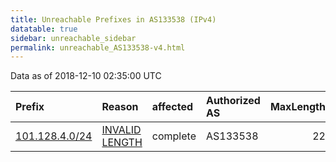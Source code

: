 ```yaml
---
title: Unreachable Prefixes in AS133538 (IPv4)
datatable: true
sidebar: unreachable_sidebar
permalink: unreachable_AS133538-v4.html
---
```


Data as of 2018-12-10 02:35:00 UTC


<div class="datatable-begin"></div>

| Prefix                                                 | Reason                                                                                                    | affected   | Authorized AS   |   MaxLength | Anchor                                       |   unreachable /24s |
|:-------------------------------------------------------|:----------------------------------------------------------------------------------------------------------|:-----------|:----------------|------------:|:---------------------------------------------|-------------------:|
| [101.128.4.0/24](https://stat.ripe.net/101.128.4.0/24) | [INVALID LENGTH](https://rpki-validator.ripe.net/announcement-preview?asn=AS133538&prefix=101.128.4.0/24) | complete   | AS133538        |          22 | [APNIC](unreachable_APNIC_RPKI_Root-v4.html) |                  1 |

<div class="datatable-end"></div>